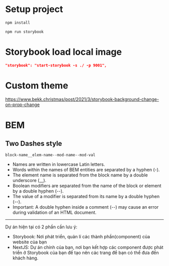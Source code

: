 # Setup project

```bash
npm install
```

```bash
npm run storybook
```
# Storybook load local image

```json
"storybook": "start-storybook -s ./ -p 9001",
```

# Custom theme

https://www.bekk.christmas/post/2021/3/storybook-background-change-on-prop-change

# BEM

## Two Dashes style

`block-name__elem-name--mod-name--mod-val`

- Names are written in lowercase Latin letters.
- Words within the names of BEM entities are separated by a hyphen (-).
- The element name is separated from the block name by a double underscore (\_\_).
- Boolean modifiers are separated from the name of the block or element by a double hyphen (--).
- The value of a modifier is separated from its name by a double hyphen (--).
- Important: A double hyphen inside a comment (--) may cause an error during validation of an HTML document.

---

Dự án hiện tại có 2 phần cần lưu ý:

- Storybook: Nơi phát triển, quản lí các thành phần(component) của website của bạn
- NextJS: Dự án chính của bạn, nơi bạn kết hợp các component được phát triển ở Storybook của bạn để tạo nên các trang để bạn có thể đưa đến khách hàng.
